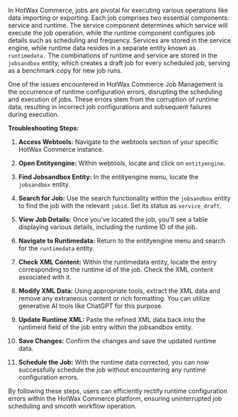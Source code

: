 In HotWax Commerce, jobs are pivotal for executing various operations like data importing or exporting. Each job comprises two essential components: service and runtime. The service component determines which service will execute the job operation, while the runtime component configures job details such as scheduling and frequency. Services are stored in the service engine, while runtime data resides in a separate entity known as `runtimedata.` The combinations of runtime and service are stored in the `jobsandbox` entity, which creates a draft job for every scheduled job, serving as a benchmark copy for new job runs.

One of the issues encountered in HotWax Commerce Job Management is the occurrence of runtime configuration errors, disrupting the scheduling and execution of jobs. These errors stem from the corruption of runtime data, resulting in incorrect job configurations and subsequent failures during execution.

**Troubleshooting Steps:**

1. **Access Webtools:** Navigate to the webtools section of your specific HotWax Commerce instance.

2. **Open Entityengine:** Within webtools, locate and click on `entityengine`.

3. **Find Jobsandbox Entity:** In the entityengine menu, locate the `jobsandbox` entity.

4. **Search for Job:** Use the search functionality within the `jobsandbox` entity to find the job with the relevant `jobid`. Set its status as `service_draft`.

5. **View Job Details:** Once you've located the job, you'll see a table displaying various details, including the runtime ID of the job.

6. **Navigate to Runtimedata:** Return to the entityengine menu and search for the `runtimedata` entity.

7. **Check XML Content:** Within the runtimedata entity, locate the entry corresponding to the runtime id of the job. Check the XML content associated with it.

8. **Modify XML Data:** Using appropriate tools, extract the XML data and remove any extraneous content or rich formatting. You can utilize generative AI tools like ChatGPT for this purpose.

9. **Update Runtime XML:** Paste the refined XML data back into the runtimeid field of the job entry within the jobsandbox entity.

10. **Save Changes:** Confirm the changes and save the updated runtime data.

11. **Schedule the Job:** With the runtime data corrected, you can now successfully schedule the job without encountering any runtime configuration errors.

By following these steps, users can efficiently rectify runtime configuration errors within the HotWax Commerce platform, ensuring uninterrupted job scheduling and smooth workflow operation.
